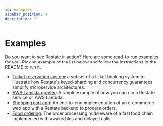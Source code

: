 ```yaml
---
id: examples
sidebar_position: 4
description: ""
---
```


# Examples

Do you want to see Restate in action? Here are some read-to-run examples for you.
Pick an example of the list below and follow the instructions in the README to run it.

- [Ticket reservation system](https://github.com/restatedev/example-ticket-reservation-system):  a subset of a ticket booking system to illustrate how Restate's keyed-sharding and concurrency guarantees simplify microservice architectures.
- [AWS Lambda greeter](https://github.com/restatedev/example-lambda-ts-greeter): A simple example of how you can run a Restate service on AWS Lambda.
- [Shopping cart app](https://github.com/restatedev/example-shopping-cart-typescript): An end-to-end implementation of an e-commerce web app with a Restate backend to process orders.
- [Food ordering](https://github.com/restatedev/example-food-ordering): The order processing middleware of a fast food chain implemented with awakeables and delayed calls.